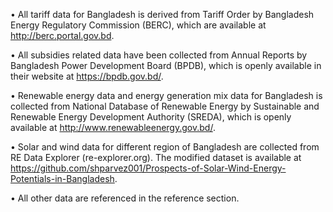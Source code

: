 • All tariff data for Bangladesh is derived from Tariff Order by Bangladesh Energy Regulatory Commission (BERC), which are available at http://berc.portal.gov.bd.

• All subsidies related data have been collected from Annual Reports by Bangladesh Power Development Board (BPDB), which is openly available in their website at https://bpdb.gov.bd/.

• Renewable energy data and energy generation mix data for Bangladesh is collected from National Database of Renewable Energy by Sustainable and Renewable Energy Development Authority (SREDA), which is openly available at http://www.renewableenergy.gov.bd/.

• Solar and wind data for different region of Bangladesh are collected from RE Data Explorer (re-explorer.org). The modified dataset is available at https://github.com/shparvez001/Prospects-of-Solar-Wind-Energy-Potentials-in-Bangladesh.

• All other data are referenced in the reference section.
